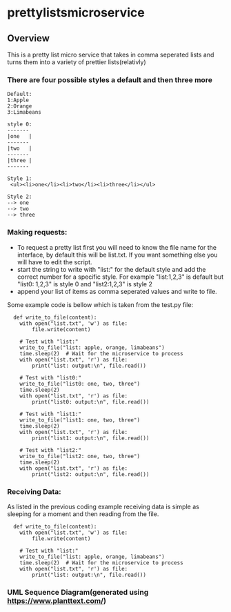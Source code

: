 # prettylistsmicroservice

## Overview

This is a pretty list micro service that takes in comma seperated lists and turns them into a variety of prettier lists(relativly) 

### There are four possible styles a default and then three more
~~~text
Default:
1:Apple
2:Orange
3:Limabeans

style 0:
-------
|one   |
-------
|two   |
-------
|three |
-------

Style 1:
 <ul><li>one</li><li>two</li><li>three</li></ul>

Style 2:
--> one
--> two
--> three
~~~
### Making requests:

- To request a pretty list first you will need to know the file name for the interface, by default this will be list.txt. If you want something else you will have to edit the script.
- start the string to write with "list:" for the default style and add the correct number for a specific style. For example "list:1,2,3" is default but "list0: 1,2,3" is style 0 and "list2:1,2,3" is style 2
- append your list of items as comma seperated values and write to file.

Some example code is bellow which is taken from the test.py file: 
```
  def write_to_file(content):
    with open("list.txt", 'w') as file:
        file.write(content)

    # Test with "list:"
    write_to_file("list: apple, orange, limabeans")
    time.sleep(2)  # Wait for the microservice to process
    with open("list.txt", 'r') as file:
        print("list: output:\n", file.read())
        
    # Test with "list0:"
    write_to_file("list0: one, two, three")
    time.sleep(2)
    with open("list.txt", 'r') as file:
        print("list0: output:\n", file.read())

    # Test with "list1:"
    write_to_file("list1: one, two, three")
    time.sleep(2)
    with open("list.txt", 'r') as file:
        print("list1: output:\n", file.read())
        
    # Test with "list2:"
    write_to_file("list2: one, two, three")
    time.sleep(2)
    with open("list.txt", 'r') as file:
        print("list2: output:\n", file.read())
```



### Receiving Data:

As listed in the previous coding example receiving data is simple as sleeping for a moment and then reading from the file. 
```
  def write_to_file(content):
    with open("list.txt", 'w') as file:
        file.write(content)

    # Test with "list:"
    write_to_file("list: apple, orange, limabeans")
    time.sleep(2)  # Wait for the microservice to process
    with open("list.txt", 'r') as file:
        print("list: output:\n", file.read())
```

### UML Sequence Diagram(generated using https://www.planttext.com/)


